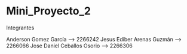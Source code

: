 # Mini_Proyecto_2
Integrantes

Anderson Gomez García           --> 2266242
Jesus Ediber Arenas Guzmán      --> 2266066 
Jose Daniel Ceballos Osorio     --> 2266306